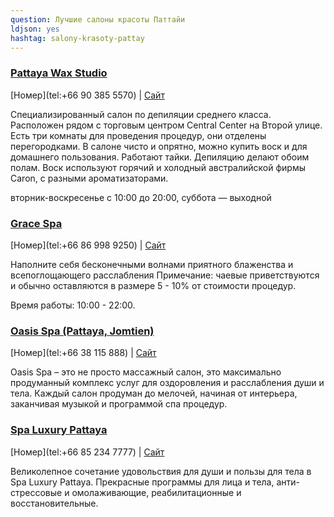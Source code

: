 ```yaml
---
question: Лучшие салоны красоты Паттайи 
ldjson: yes
hashtag: salony-krasoty-pattay
---
```


### [Pattaya Wax Studio](https://maps.app.goo.gl/hWoULAWW3prs1QYD9)
[Номер](tel:+66 90 385 5570) | [Сайт](http://www.pattayawaxstudio.com/)

Специализированный салон по депиляции среднего класса. Расположен рядом с торговым центром Central Center на Второй улице. Есть три комнаты для проведения процедур, они отделены перегородками. В салоне чисто и опрятно, можно купить воск и для домашнего пользования. Работают тайки. Депиляцию делают обоим полам. Воск используют горячий и холодный австралийской фирмы Caron, с разными ароматизаторами.

вторник-воскресенье с 10:00 до 20:00, суббота — выходной

### [Grace Spa](https://maps.app.goo.gl/ZvKpwjR3zM2YAjva6)
[Номер](tel:+66 86 998 9250) | [Сайт](https://gracespapattaya.com/)

Наполните себя бесконечными волнами приятного блаженства и всепоглощающего расслабления
Примечание: чаевые приветствуются и обычно оставляются в размере 5 - 10% от стоимости процедур.

Время работы: 10:00 - 22:00.

### [Oasis Spa (Pattaya, Jomtien)](https://www.oasisspa.net/destination/pattaya/Pattaya_Jomtien/)
[Номер](tel:+66 38 115 888) | [Сайт](https://www.oasisspa.net/destination/pattaya/Pattaya_Jomtien/)

Oasis Spa – это не просто массажный салон, это максимально продуманный комплекс услуг для оздоровления и расслабления души и тела. Каждый салон продуман до мелочей, начиная от интерьера, заканчивая музыкой и программой спа процедур.

### [Spa Luxury Pattaya](https://maps.app.goo.gl/Cn7HyyaETvGKE2tL6)
[Номер](tel:+66 85 234 7777) | [Сайт](http://www.7spaluxury.com/)

Великолепное сочетание удовольствия для души и пользы для тела в Spa Luxury Pattaya. Прекрасные программы для лица и тела, анти-стрессовые и омолаживающие, реабилитационные и восстановительные.

